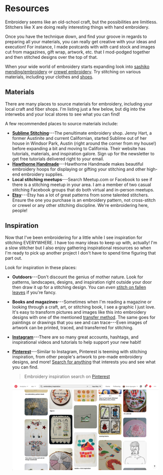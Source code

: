 
# Resources

Embroidery seems like an old-school craft, but the possibilities are limitless. Stitchers like X are doing really interesting things with hand embroidery. 

Once you have the technique down, and find your groove in regards to preparing all your materials, you can really get creative with your ideas and execution! For instance, I made postcards with with card stock and  images cut from magazines, gift wrap, artwork, etc. that I mod-podged together and then stitched designs over the top of that.

When your wide world of embroidery starts expanding look into [sashiko mending/embroidery](https://www.google.com/search?q=sashiko+mending&oq=sashiko+mending&aqs=chrome..69i57j0l7.4422j0j1&sourceid=chrome&ie=UTF-8) or [crewel embroidery](https://www.google.com/search?sxsrf=ALeKk03DNEb8kLBgqhcEd8QCEDtC8eF0AQ%3A1586026915477&ei=o9mIXqjbHImgtQXGvpg4&q=crewel+embroidery&oq=crewel+em&gs_lcp=CgZwc3ktYWIQAxgAMgUIABCRAjIKCAAQgwEQFBCHAjICCAAyAggAMgIIADICCAAyAggAMgIIADICCAAyAggAOgQIABBHOgQIIxAnOgUIABCDAToICAAQgwEQkQI6BAgAEENKJAgXEiAwZzgyZzk1Zzg3Zzk0ZzcxZzYzZzYxZzY0ZzY0ZzBnNkobCBgSFzBnMWcxZzFnMWcxZzFnMWcxZzFnMGc0UPGXAli2nwJg06gCaABwBHgAgAFaiAGABZIBATmYAQCgAQGqAQdnd3Mtd2l6&sclient=psy-ab). Try stitching on various materials, including your clothes and [shoes](https://www.google.com/search?q=embroider+shoes&oq=embroider+shoes&aqs=chrome..69i57j0l7.3058j0j9&sourceid=chrome&ie=UTF-8).

## Materials

There are many places to source materials for embroidery, including your local craft and fiber shops. I'm listing just a few below, but dig into the interwebs and your local stores to see what you can find!

A few recommended places to source materials include:

*  [**Sublime Stitching**](https://sublimestitching.com/)---The penultimate embroidery shop. Jenny Hart, a former Austinite and current Californian, started Sublime out of her house in Windsor Park, Austin (right around the corner from my house!) before expanding a bit and moving to California. Their website has tutorials, materials, and inspiration galore. Sign up for the newsletter to get free tutorials delivered right to your email.
*  [**Hawthorne Handmade**](https://www.hawthornhandmade.com/)---Hawthorne Handmade makes beautiful embroidery hoops for displaying or gifting your stitching and other high-end embroidery supplies.
*  **Local stitching meetups**---Search Meetup.com or Facebook to see if there is a stitching meetup in your area. I am a member of two casual stitching Facebook groups that do both virtual and in-person meetups.
*  [**Etsy**](https://www.etsy.com/search?q=embroidery%20pattern)---Etsy has a lot of great patterns from some talented stitchers. Ensure the one you purchase is an embroidery pattern, not cross-stitch or crewel or any other stitching discipline. We're embroidering here, people!

## Inspiration

Now that I've been embroidering for a little while I see inspiration for stitching EVERYWHERE. I have too many ideas to keep up with, actually! I'm a slow stitcher but I also enjoy gathering inspirational resources so when I'm ready to pick up another project I don't have to spend time figuring that part out.

Look for inspiration in these places:

*  **Outdoors**---Don't discount the genius of mother nature. Look for patterns, landscapes, designs, and inspiration right outside your door then draw it up for a stitching design. You can _even_ [stitch on fallen leaves](https://www.google.com/search?sxsrf=ALeKk01i4SGIH1tMr_wl036_FH_AT6vCpA:1586024732669&q=embroidery+on+leaves&tbm=isch&source=univ&sa=X&ved=2ahUKEwjItq7Gss_oAhUDUKwKHSJkA7AQsAR6BAgJEAE&biw=1494&bih=891) if you're fancy.
*  **Books and magazines**---Sometimes when I'm reading a magazine or looking through a craft, art, or stitching book, I see a graphic I just love. It's easy to transform pictures and images like this into embroidery designs with one of the mentioned [transfer method](/prepare-project.md#prepare-fabric-and-design). The same goes for paintings or drawings that you see and can trace---Even images of artwork can be printed, traced, and transferred for stitching.
*  [**Instagram**](https://www.instagram.com/explore/tags/embroidery/)---There are so many great accounts, hashtags, and inspirational videos and tutorials to help support your new habit!
*  [**Pinterest**](https://www.pinterest.com/)---Similar to Instagram, Pinterest is teeming with stitching inspiration, from other people's artwork to pre-made embroidery designs, and more! [Search for anything](https://www.pinterest.com/search/my_pins/?q=embroidery%20inspiration&rs=typed&term_meta[]=embroidery%7Ctyped&term_meta[]=inspiration%7Ctyped) that interests you and see what you can find.

   > Embroidery inspiration search on [Pinterest](https://www.pinterest.com/search/my_pins/?q=embroidery%20inspiration&rs=typed&term_meta[]=embroidery%7Ctyped&term_meta[]=inspiration%7Ctyped)

   ![Embroidery inspiration search on Pinterest](/images/resources_pinterest.png)